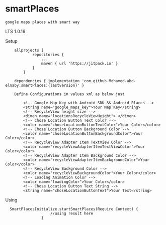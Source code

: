 # smartPlaces

    google maps places with smart way

LTS 1.0.16

Setup

	    allprojects {
         		repositories {
         			...
         			maven { url 'https://jitpack.io' }
         		}
         	}

        dependencies { implementation 'com.github.Mohamed-abd-elnaby:smartPlaces:{lastversion}' }
		
	    Define Configurations in values xml as below just
            
            <!-- Google Map Key with Android SDK && Android Places -->
            <string name="google_maps_key">Your Map Key</string>
            <!-- RecycleView height size -->
            <dimen name="locationsRecycleViewHeight"> </dimen>
            <!-- Chose Location Button Text Color -->
            <color name="choseLocationButtonTextColor">Your Color</color>
            <!-- Chose Location Button Background Color -->
            <color name="choseLocationButtonBackgroundColor">Your Color</color>
            <!-- RecycleView Adapter Item TextView Color -->
            <color name="recycleViewAdapterItemTextViewColor">Your Color</color>
            <!-- RecycleView Adapter Item Background Color -->
            <color name="recycleViewAdapterItemBackgroundColor">Your Color</color>
            <!-- RecycleView Background Color -->
            <color name="recycleViewBackgroundColor">Your Color</color>
            <!-- Loading Animation Color -->
            <color name="loadingColor">Your Color</color>
            <!-- Chose Location Button Text String -->
            <string name="choseLocationButtonText">Your Text</string>

Using

	  SmartPlacesInitialize.startSmartPlaces(Require Context) {
                        //using result here
                    }
